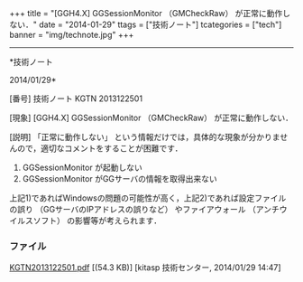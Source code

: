 ﻿+++
title = "[GGH4.X] GGSessionMonitor （GMCheckRaw） が正常に動作しない．"
date = "2014-01-29"
ttags = ["技術ノート"]
tcategories = ["tech"]
banner = "img/technote.jpg"
+++

-----------------------------------------------------------------------------------------------------------------------------

*技術ノート

2014/01/29*


[番号]
技術ノート KGTN 2013122501

[現象]
[GGH4.X] GGSessionMonitor （GMCheckRaw） が正常に動作しない．

[説明]
「正常に動作しない」
という情報だけでは，具体的な現象が分かりませんので，適切なコメントをすることが困難です．

1) GGSessionMonitor が起動しない
2) GGSessionMonitor がGGサーバの情報を取得出来ない

上記1)であればWindowsの問題の可能性が高く，上記2)であれば設定ファイルの誤り
（GGサーバのIPアドレスの誤りなど） やファイアウォール
（アンチウイルスソフト） の影響等が考えられます．


### ファイル

 
 


[KGTN2013122501.pdf](http://techreport.kitasp.net/attachments/download/1465/KGTN2013122501.pdf)
 [(54.3 KB)] [kitasp 技術センター, 2014/01/29
14:47]


 


 

